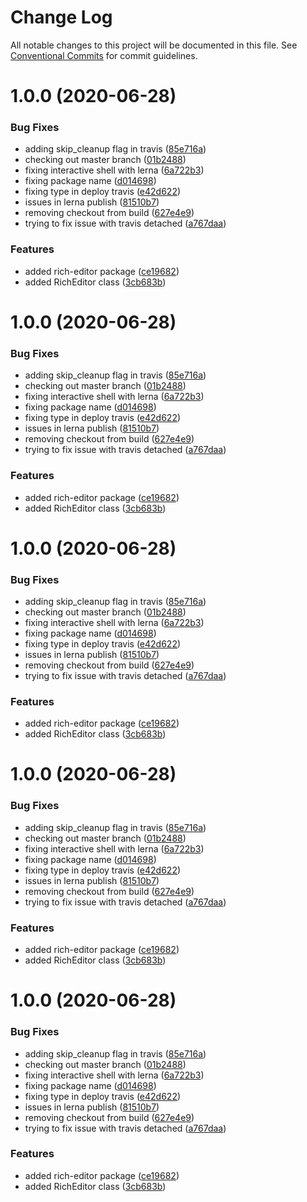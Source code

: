 # Change Log

All notable changes to this project will be documented in this file.
See [Conventional Commits](https://conventionalcommits.org) for commit guidelines.

<a name="1.0.0"></a>
# 1.0.0 (2020-06-28)


### Bug Fixes

* adding skip_cleanup flag in travis ([85e716a](https://github.com/opllama2/op-lib/commit/85e716a))
* checking out master branch ([01b2488](https://github.com/opllama2/op-lib/commit/01b2488))
* fixing interactive shell with lerna ([6a722b3](https://github.com/opllama2/op-lib/commit/6a722b3))
* fixing package name ([d014698](https://github.com/opllama2/op-lib/commit/d014698))
* fixing type in deploy travis ([e42d622](https://github.com/opllama2/op-lib/commit/e42d622))
* issues in lerna publish ([81510b7](https://github.com/opllama2/op-lib/commit/81510b7))
* removing checkout from build ([627e4e9](https://github.com/opllama2/op-lib/commit/627e4e9))
* trying to fix issue with travis detached ([a767daa](https://github.com/opllama2/op-lib/commit/a767daa))


### Features

* added rich-editor package ([ce19682](https://github.com/opllama2/op-lib/commit/ce19682))
* added RichEditor class ([3cb683b](https://github.com/opllama2/op-lib/commit/3cb683b))




<a name="1.0.0"></a>
# 1.0.0 (2020-06-28)


### Bug Fixes

* adding skip_cleanup flag in travis ([85e716a](https://github.com/opllama2/op-lib/commit/85e716a))
* checking out master branch ([01b2488](https://github.com/opllama2/op-lib/commit/01b2488))
* fixing interactive shell with lerna ([6a722b3](https://github.com/opllama2/op-lib/commit/6a722b3))
* fixing package name ([d014698](https://github.com/opllama2/op-lib/commit/d014698))
* fixing type in deploy travis ([e42d622](https://github.com/opllama2/op-lib/commit/e42d622))
* issues in lerna publish ([81510b7](https://github.com/opllama2/op-lib/commit/81510b7))
* removing checkout from build ([627e4e9](https://github.com/opllama2/op-lib/commit/627e4e9))
* trying to fix issue with travis detached ([a767daa](https://github.com/opllama2/op-lib/commit/a767daa))


### Features

* added rich-editor package ([ce19682](https://github.com/opllama2/op-lib/commit/ce19682))
* added RichEditor class ([3cb683b](https://github.com/opllama2/op-lib/commit/3cb683b))




<a name="1.0.0"></a>
# 1.0.0 (2020-06-28)


### Bug Fixes

* adding skip_cleanup flag in travis ([85e716a](https://github.com/opllama2/op-lib/commit/85e716a))
* checking out master branch ([01b2488](https://github.com/opllama2/op-lib/commit/01b2488))
* fixing interactive shell with lerna ([6a722b3](https://github.com/opllama2/op-lib/commit/6a722b3))
* fixing package name ([d014698](https://github.com/opllama2/op-lib/commit/d014698))
* fixing type in deploy travis ([e42d622](https://github.com/opllama2/op-lib/commit/e42d622))
* issues in lerna publish ([81510b7](https://github.com/opllama2/op-lib/commit/81510b7))
* removing checkout from build ([627e4e9](https://github.com/opllama2/op-lib/commit/627e4e9))
* trying to fix issue with travis detached ([a767daa](https://github.com/opllama2/op-lib/commit/a767daa))


### Features

* added rich-editor package ([ce19682](https://github.com/opllama2/op-lib/commit/ce19682))
* added RichEditor class ([3cb683b](https://github.com/opllama2/op-lib/commit/3cb683b))




<a name="1.0.0"></a>
# 1.0.0 (2020-06-28)


### Bug Fixes

* adding skip_cleanup flag in travis ([85e716a](https://github.com/opllama2/op-lib/commit/85e716a))
* checking out master branch ([01b2488](https://github.com/opllama2/op-lib/commit/01b2488))
* fixing interactive shell with lerna ([6a722b3](https://github.com/opllama2/op-lib/commit/6a722b3))
* fixing package name ([d014698](https://github.com/opllama2/op-lib/commit/d014698))
* fixing type in deploy travis ([e42d622](https://github.com/opllama2/op-lib/commit/e42d622))
* issues in lerna publish ([81510b7](https://github.com/opllama2/op-lib/commit/81510b7))
* removing checkout from build ([627e4e9](https://github.com/opllama2/op-lib/commit/627e4e9))
* trying to fix issue with travis detached ([a767daa](https://github.com/opllama2/op-lib/commit/a767daa))


### Features

* added rich-editor package ([ce19682](https://github.com/opllama2/op-lib/commit/ce19682))
* added RichEditor class ([3cb683b](https://github.com/opllama2/op-lib/commit/3cb683b))




<a name="1.0.0"></a>
# 1.0.0 (2020-06-28)


### Bug Fixes

* adding skip_cleanup flag in travis ([85e716a](https://github.com/opllama2/op-lib/commit/85e716a))
* checking out master branch ([01b2488](https://github.com/opllama2/op-lib/commit/01b2488))
* fixing interactive shell with lerna ([6a722b3](https://github.com/opllama2/op-lib/commit/6a722b3))
* fixing package name ([d014698](https://github.com/opllama2/op-lib/commit/d014698))
* fixing type in deploy travis ([e42d622](https://github.com/opllama2/op-lib/commit/e42d622))
* issues in lerna publish ([81510b7](https://github.com/opllama2/op-lib/commit/81510b7))
* removing checkout from build ([627e4e9](https://github.com/opllama2/op-lib/commit/627e4e9))
* trying to fix issue with travis detached ([a767daa](https://github.com/opllama2/op-lib/commit/a767daa))


### Features

* added rich-editor package ([ce19682](https://github.com/opllama2/op-lib/commit/ce19682))
* added RichEditor class ([3cb683b](https://github.com/opllama2/op-lib/commit/3cb683b))
